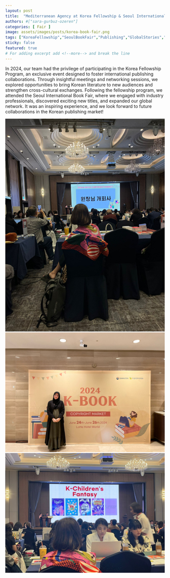```yaml
---
layout: post
title:  "Mediterranean Agency at Korea Fellowship & Seoul International Book Fair 2024"
authors: #["sara-gurbuz-ozeren"]
categories: [ Fair ]
image: assets/images/posts/korea-book-fair.png
tags: ["KoreaFellowship","SeoulBookFair","Publishing","GlobalStories","MediterraneanAgency"]  
sticky: false
featured: true
# For adding excerpt add <!--more--> and break the line
---
```


In 2024, our team had the privilege of participating in the Korea Fellowship Program, an exclusive event designed to foster international publishing collaborations. Through insightful meetings and networking sessions, we explored opportunities to bring Korean literature to new audiences and strengthen cross-cultural exchanges.
Following the fellowship program, we attended the Seoul International Book Fair, where we engaged with industry professionals, discovered exciting new titles, and expanded our global network. It was an inspiring experience, and we look forward to future collaborations in the Korean publishing market!
                            

![koreabookfair](/assets/images/posts/korea-book-fair2.png)
![koreabookfair](/assets/images/posts/korea-book-fair3.png)
![koreabookfair](/assets/images/posts/korea-book-fair4.png)



